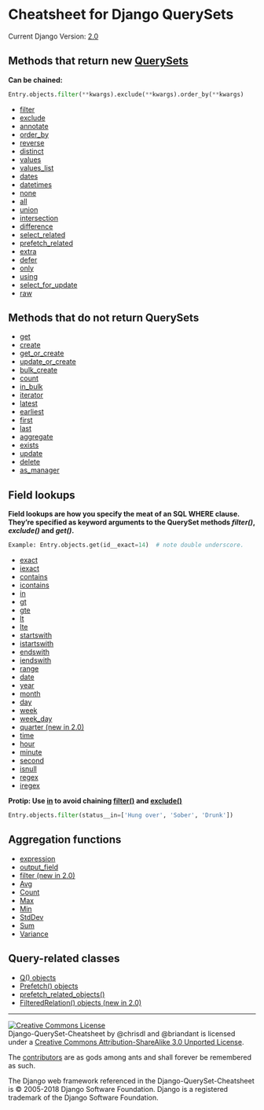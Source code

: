 # Cheatsheet for Django QuerySets
Current Django Version: [2.0](https://docs.djangoproject.com/en/2.0/ref/models/querysets/)

## Methods that return new [QuerySets](https://docs.djangoproject.com/en/2.0/ref/models/querysets/#methods-that-return-new-querysets)

**Can be chained:**

```python
Entry.objects.filter(**kwargs).exclude(**kwargs).order_by(**kwargs)
```

 * [filter](https://docs.djangoproject.com/en/2.0/ref/models/querysets/#filter)
 * [exclude](https://docs.djangoproject.com/en/2.0/ref/models/querysets/#exclude)
 * [annotate](https://docs.djangoproject.com/en/2.0/ref/models/querysets/#annotate)
 * [order_by](https://docs.djangoproject.com/en/2.0/ref/models/querysets/#order-by)
 * [reverse](https://docs.djangoproject.com/en/2.0/ref/models/querysets/#reverse)
 * [distinct](https://docs.djangoproject.com/en/2.0/ref/models/querysets/#distinct)
 * [values](https://docs.djangoproject.com/en/2.0/ref/models/querysets/#values)
 * [values_list](https://docs.djangoproject.com/en/2.0/ref/models/querysets/#values-list)
 * [dates](https://docs.djangoproject.com/en/2.0/ref/models/querysets/#dates)
 * [datetimes](https://docs.djangoproject.com/en/2.0/ref/models/querysets/#datetimes)
 * [none](https://docs.djangoproject.com/en/2.0/ref/models/querysets/#none)
 * [all](https://docs.djangoproject.com/en/2.0/ref/models/querysets/#all)
 * [union](https://docs.djangoproject.com/en/2.0/ref/models/querysets/#union)
 * [intersection](https://docs.djangoproject.com/en/2.0/ref/models/querysets/#intersection)
 * [difference](https://docs.djangoproject.com/en/2.0/ref/models/querysets/#difference)
 * [select_related](https://docs.djangoproject.com/en/2.0/ref/models/querysets/#select-related)
 * [prefetch_related](https://docs.djangoproject.com/en/2.0/ref/models/querysets/#prefetch-related)
 * [extra](https://docs.djangoproject.com/en/2.0/ref/models/querysets/#extra)
 * [defer](https://docs.djangoproject.com/en/2.0/ref/models/querysets/#defer)
 * [only](https://docs.djangoproject.com/en/2.0/ref/models/querysets/#only)
 * [using](https://docs.djangoproject.com/en/2.0/ref/models/querysets/#using)
 * [select_for_update](https://docs.djangoproject.com/en/2.0/ref/models/querysets/#select-for-update)
 * [raw](https://docs.djangoproject.com/en/2.0/ref/models/querysets/#raw)

## Methods that do not return QuerySets

 * [get](https://docs.djangoproject.com/en/2.0/ref/models/querysets/#get)
 * [create](https://docs.djangoproject.com/en/2.0/ref/models/querysets/#create)
 * [get_or_create](https://docs.djangoproject.com/en/2.0/ref/models/querysets/#get-or-create)
 * [update_or_create](https://docs.djangoproject.com/en/2.0/ref/models/querysets/#update-or-create)
 * [bulk_create](https://docs.djangoproject.com/en/2.0/ref/models/querysets/#bulk-create)
 * [count](https://docs.djangoproject.com/en/2.0/ref/models/querysets/#count)
 * [in_bulk](https://docs.djangoproject.com/en/2.0/ref/models/querysets/#in-bulk)
 * [iterator](https://docs.djangoproject.com/en/2.0/ref/models/querysets/#iterator)
 * [latest](https://docs.djangoproject.com/en/2.0/ref/models/querysets/#latest)
 * [earliest](https://docs.djangoproject.com/en/2.0/ref/models/querysets/#earliest)
 * [first](https://docs.djangoproject.com/en/2.0/ref/models/querysets/#first)
 * [last](https://docs.djangoproject.com/en/2.0/ref/models/querysets/#last)
 * [aggregate](https://docs.djangoproject.com/en/2.0/ref/models/querysets/#aggregate)
 * [exists](https://docs.djangoproject.com/en/2.0/ref/models/querysets/#exists)
 * [update](https://docs.djangoproject.com/en/2.0/ref/models/querysets/#update)
 * [delete](https://docs.djangoproject.com/en/2.0/ref/models/querysets/#delete)
 * [as_manager](https://docs.djangoproject.com/en/2.0/ref/models/querysets/#as-manager)

## Field lookups

**Field lookups are how you specify the meat of an SQL WHERE clause. They’re specified as keyword arguments to the QuerySet methods *filter()*, *exclude()* and *get()*.**

```python
Example: Entry.objects.get(id__exact=14)  # note double underscore.
```

 * [exact](https://docs.djangoproject.com/en/2.0/ref/models/querysets/#exact)
 * [iexact](https://docs.djangoproject.com/en/2.0/ref/models/querysets/#iexact)
 * [contains](https://docs.djangoproject.com/en/2.0/ref/models/querysets/#contains)
 * [icontains](https://docs.djangoproject.com/en/2.0/ref/models/querysets/#icontains)
 * [in](https://docs.djangoproject.com/en/2.0/ref/models/querysets/#in)
 * [gt](https://docs.djangoproject.com/en/2.0/ref/models/querysets/#gt)
 * [gte](https://docs.djangoproject.com/en/2.0/ref/models/querysets/#gte)
 * [lt](https://docs.djangoproject.com/en/2.0/ref/models/querysets/#lt)
 * [lte](https://docs.djangoproject.com/en/2.0/ref/models/querysets/#lte)
 * [startswith](https://docs.djangoproject.com/en/2.0/ref/models/querysets/#startswith)
 * [istartswith](https://docs.djangoproject.com/en/2.0/ref/models/querysets/#istartswith)
 * [endswith](https://docs.djangoproject.com/en/2.0/ref/models/querysets/#endswith)
 * [iendswith](https://docs.djangoproject.com/en/2.0/ref/models/querysets/#iendswith)
 * [range](https://docs.djangoproject.com/en/2.0/ref/models/querysets/#range)
 * [date](https://docs.djangoproject.com/en/2.0/ref/models/querysets/#date)
 * [year](https://docs.djangoproject.com/en/2.0/ref/models/querysets/#year)
 * [month](https://docs.djangoproject.com/en/2.0/ref/models/querysets/#month)
 * [day](https://docs.djangoproject.com/en/2.0/ref/models/querysets/#day)
 * [week](https://docs.djangoproject.com/en/2.0/ref/models/querysets/#week)
 * [week_day](https://docs.djangoproject.com/en/2.0/ref/models/querysets/#week-day)
 * [quarter (new in 2.0)](https://docs.djangoproject.com/en/2.0/ref/models/querysets/#quarter)
 * [time](https://docs.djangoproject.com/en/2.0/ref/models/querysets/#time)
 * [hour](https://docs.djangoproject.com/en/2.0/ref/models/querysets/#hour)
 * [minute](https://docs.djangoproject.com/en/2.0/ref/models/querysets/#minute)
 * [second](https://docs.djangoproject.com/en/2.0/ref/models/querysets/#second)
 * [isnull](https://docs.djangoproject.com/en/2.0/ref/models/querysets/#isnull)
 * [regex](https://docs.djangoproject.com/en/2.0/ref/models/querysets/#regex)
 * [iregex](https://docs.djangoproject.com/en/2.0/ref/models/querysets/#iregex)

**Protip: Use [in](https://docs.djangoproject.com/en/2.0/ref/models/querysets/#in) to avoid chaining [filter()](https://docs.djangoproject.com/en/2.0/ref/models/querysets/#filter) and [exclude()](https://docs.djangoproject.com/en/2.0/ref/models/querysets/#exclude)**

```python
Entry.objects.filter(status__in=['Hung over', 'Sober', 'Drunk'])
```

## Aggregation functions

 * [expression](https://docs.djangoproject.com/en/2.0/ref/models/querysets/#expression)
 * [output_field](https://docs.djangoproject.com/en/2.0/ref/models/querysets/#output-field)
 * [filter (new in 2.0)](https://docs.djangoproject.com/en/2.0/ref/models/querysets/#id6)
 * [Avg](https://docs.djangoproject.com/en/2.0/ref/models/querysets/#avg)
 * [Count](https://docs.djangoproject.com/en/2.0/ref/models/querysets/#id8)
 * [Max](https://docs.djangoproject.com/en/2.0/ref/models/querysets/#max)
 * [Min](https://docs.djangoproject.com/en/2.0/ref/models/querysets/#min)
 * [StdDev](https://docs.djangoproject.com/en/2.0/ref/models/querysets/#stddev)
 * [Sum](https://docs.djangoproject.com/en/2.0/ref/models/querysets/#sum)
 * [Variance](https://docs.djangoproject.com/en/2.0/ref/models/querysets/#variance)

## Query-related classes

 * [Q() objects](https://docs.djangoproject.com/en/2.0/ref/models/querysets/#q-objects)
 * [Prefetch() objects](https://docs.djangoproject.com/en/2.0/ref/models/querysets/#prefetch-objects)
 * [prefetch_related_objects()](https://docs.djangoproject.com/en/2.0/ref/models/querysets/#prefetch-related-objects)
 * [FilteredRelation() objects (new in 2.0)](https://docs.djangoproject.com/en/2.0/ref/models/querysets/#filteredrelation-objects)

- - -

<a rel="license" href="http://creativecommons.org/licenses/by-sa/3.0/deed.en_US"><img alt="Creative Commons License" style="border-width:0" src="http://i.creativecommons.org/l/by-sa/3.0/88x31.png" /></a><br /><span xmlns:dct="http://purl.org/dc/terms/" href="http://purl.org/dc/dcmitype/Text" property="dct:title" rel="dct:type">Django-QuerySet-Cheatsheet</span> by <span xmlns:cc="http://creativecommons.org/ns#" property="cc:attributionName">@chrisdl and @briandant</span> is licensed under a <a rel="license" href="http://creativecommons.org/licenses/by-sa/3.0/deed.en_US">Creative Commons Attribution-ShareAlike 3.0 Unported License</a>.<br />

The [contributors](https://github.com/chrisdl/Django-QuerySet-Cheatsheet/graphs/contributors) are as gods among ants and shall forever be remembered as such.

The Django web framework referenced in the Django-QuerySet-Cheatsheet is ​© 2005-2018 Django Software Foundation.
Django is a registered trademark of the Django Software Foundation.

